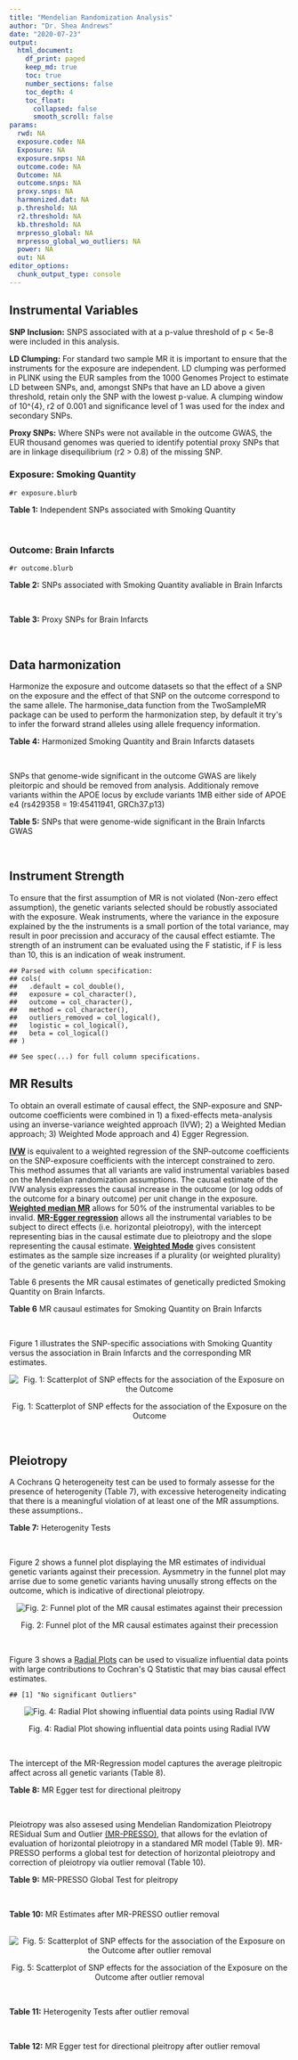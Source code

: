 ```yaml
---
title: "Mendelian Randomization Analysis"
author: "Dr. Shea Andrews"
date: "2020-07-23"
output:
  html_document:
    df_print: paged
    keep_md: true
    toc: true
    number_sections: false
    toc_depth: 4
    toc_float:
      collapsed: false
      smooth_scroll: false
params:
  rwd: NA
  exposure.code: NA
  Exposure: NA
  exposure.snps: NA
  outcome.code: NA
  Outcome: NA
  outcome.snps: NA
  proxy.snps: NA
  harmonized.dat: NA
  p.threshold: NA
  r2.threshold: NA
  kb.threshold: NA
  mrpresso_global: NA
  mrpresso_global_wo_outliers: NA
  power: NA
  out: NA
editor_options:
  chunk_output_type: console
---
```







## Instrumental Variables
**SNP Inclusion:** SNPS associated with at a p-value threshold of p < 5e-8 were included in this analysis.
<br>

**LD Clumping:** For standard two sample MR it is important to ensure that the instruments for the exposure are independent. LD clumping was performed in PLINK using the EUR samples from the 1000 Genomes Project to estimate LD between SNPs, and, amongst SNPs that have an LD above a given threshold, retain only the SNP with the lowest p-value. A clumping window of 10^{4}, r2 of 0.001 and significance level of 1 was used for the index and secondary SNPs.
<br>

**Proxy SNPs:** Where SNPs were not available in the outcome GWAS, the EUR thousand genomes was queried to identify potential proxy SNPs that are in linkage disequilibrium (r2 > 0.8) of the missing SNP.
<br>

### Exposure: Smoking Quantity
`#r exposure.blurb`
<br>

**Table 1:** Independent SNPs associated with Smoking Quantity
<div data-pagedtable="false">
  <script data-pagedtable-source type="application/json">
{"columns":[{"label":["SNP"],"name":[1],"type":["chr"],"align":["left"]},{"label":["CHROM"],"name":[2],"type":["dbl"],"align":["right"]},{"label":["POS"],"name":[3],"type":["dbl"],"align":["right"]},{"label":["REF"],"name":[4],"type":["chr"],"align":["left"]},{"label":["ALT"],"name":[5],"type":["chr"],"align":["left"]},{"label":["AF"],"name":[6],"type":["dbl"],"align":["right"]},{"label":["BETA"],"name":[7],"type":["dbl"],"align":["right"]},{"label":["SE"],"name":[8],"type":["dbl"],"align":["right"]},{"label":["Z"],"name":[9],"type":["dbl"],"align":["right"]},{"label":["P"],"name":[10],"type":["dbl"],"align":["right"]},{"label":["N"],"name":[11],"type":["dbl"],"align":["right"]},{"label":["TRAIT"],"name":[12],"type":["chr"],"align":["left"]}],"data":[{"1":"rs6663484","2":"1","3":"33878554","4":"T","5":"G","6":"0.3572470","7":"0.009431570","8":"0.001715454","9":"5.498","10":"3.843e-08","11":"335394","12":"Cigarettes_Per_Day"},{"1":"rs11264100","2":"1","3":"35591626","4":"A","5":"G","6":"0.8814240","7":"-0.010396900","8":"0.001714250","9":"-6.065","10":"1.323e-09","11":"335394","12":"Cigarettes_Per_Day"},{"1":"rs2072659","2":"1","3":"154548521","4":"C","5":"G","6":"0.1007260","7":"-0.012620500","8":"0.001711486","9":"-7.374","10":"1.659e-13","11":"335394","12":"Cigarettes_Per_Day"},{"1":"rs34973462","2":"1","3":"175993820","4":"C","5":"T","6":"0.4145770","7":"0.010078692","8":"0.001714646","9":"5.878","10":"4.157e-09","11":"335394","12":"Cigarettes_Per_Day"},{"1":"rs7599488","2":"2","3":"60718347","4":"C","5":"T","6":"0.4428680","7":"0.009946318","8":"0.001709871","9":"5.817","10":"5.974e-09","11":"337334","12":"Cigarettes_Per_Day"},{"1":"rs78408772","2":"2","3":"62710608","4":"C","5":"T","6":"0.0813701","7":"-0.009453846","8":"0.001710484","9":"-5.527","10":"3.250e-08","11":"337334","12":"Cigarettes_Per_Day"},{"1":"rs10204824","2":"2","3":"148372720","4":"A","5":"G","6":"0.5798550","7":"-0.012300300","8":"0.001706952","9":"-7.206","10":"5.754e-13","11":"337334","12":"Cigarettes_Per_Day"},{"1":"rs2084533","2":"3","3":"16872929","4":"C","5":"T","6":"0.3500730","7":"0.010643680","8":"0.001709005","9":"6.228","10":"4.718e-10","11":"337334","12":"Cigarettes_Per_Day"},{"1":"rs7431710","2":"3","3":"48935583","4":"G","5":"A","6":"0.6480000","7":"-0.012329218","8":"0.001711441","9":"-7.204","10":"5.832e-13","11":"335553","12":"Cigarettes_Per_Day"},{"1":"rs58889493","2":"3","3":"85622699","4":"T","5":"A","6":"0.6837700","7":"0.009410614","8":"0.001715074","9":"5.487","10":"4.095e-08","11":"335553","12":"Cigarettes_Per_Day"},{"1":"rs699165","2":"3","3":"136224697","4":"A","5":"G","6":"0.8056560","7":"0.009942930","8":"0.001709877","9":"5.815","10":"6.079e-09","11":"337334","12":"Cigarettes_Per_Day"},{"1":"rs28813180","2":"3","3":"158083918","4":"G","5":"A","6":"0.5027290","7":"-0.011008200","8":"0.001708552","9":"-6.443","10":"1.169e-10","11":"337334","12":"Cigarettes_Per_Day"},{"1":"rs1024323","2":"4","3":"3006043","4":"C","5":"T","6":"0.4675490","7":"-0.009949721","8":"0.001709868","9":"-5.819","10":"5.926e-09","11":"337334","12":"Cigarettes_Per_Day"},{"1":"rs11940255","2":"4","3":"67086288","4":"G","5":"A","6":"0.6773900","7":"-0.010943792","8":"0.001708633","9":"-6.405","10":"1.504e-10","11":"337334","12":"Cigarettes_Per_Day"},{"1":"rs10018253","2":"4","3":"67961464","4":"A","5":"C","6":"0.3268620","7":"0.022056800","8":"0.003634931","9":"6.068","10":"1.295e-09","11":"73380","12":"Cigarettes_Per_Day"},{"1":"rs7766641","2":"6","3":"26184102","4":"G","5":"A","6":"0.3434330","7":"-0.010904588","8":"0.001713211","9":"-6.365","10":"1.954e-10","11":"335553","12":"Cigarettes_Per_Day"},{"1":"rs215600","2":"7","3":"32333642","4":"G","5":"A","6":"0.6815510","7":"-0.016194228","8":"0.001702147","9":"-9.514","10":"1.829e-21","11":"337334","12":"Cigarettes_Per_Day"},{"1":"rs62447179","2":"7","3":"50339609","4":"G","5":"A","6":"0.3121600","7":"-0.009971783","8":"0.001709839","9":"-5.832","10":"5.466e-09","11":"337334","12":"Cigarettes_Per_Day"},{"1":"rs2741351","2":"8","3":"27418040","4":"A","5":"C","6":"0.8433190","7":"0.011704500","8":"0.001707690","9":"6.854","10":"7.189e-12","11":"337334","12":"Cigarettes_Per_Day"},{"1":"rs4236926","2":"8","3":"42578059","4":"T","5":"G","6":"0.7646630","7":"0.020466200","8":"0.001696893","9":"12.061","10":"1.700e-33","11":"337334","12":"Cigarettes_Per_Day"},{"1":"rs790564","2":"8","3":"64604218","4":"A","5":"C","6":"0.7583510","7":"-0.011035300","8":"0.001708519","9":"-6.459","10":"1.055e-10","11":"337334","12":"Cigarettes_Per_Day"},{"1":"rs112151537","2":"9","3":"136455785","4":"C","5":"T","6":"0.0419238","7":"0.012560790","8":"0.001706629","9":"7.360","10":"1.833e-13","11":"337334","12":"Cigarettes_Per_Day"},{"1":"rs3025383","2":"9","3":"136502369","4":"T","5":"C","6":"0.1737550","7":"-0.017286900","8":"0.001700802","9":"-10.164","10":"2.856e-24","11":"337334","12":"Cigarettes_Per_Day"},{"1":"rs11186852","2":"10","3":"93962124","4":"T","5":"C","6":"0.2589970","7":"0.009375700","8":"0.001710582","9":"5.481","10":"4.225e-08","11":"337334","12":"Cigarettes_Per_Day"},{"1":"rs7951365","2":"11","3":"16377044","4":"T","5":"C","6":"0.2905450","7":"0.011608000","8":"0.001707809","9":"6.797","10":"1.066e-11","11":"337334","12":"Cigarettes_Per_Day"},{"1":"rs10742683","2":"11","3":"43667625","4":"G","5":"A","6":"0.4711050","7":"-0.009435166","8":"0.001710509","9":"-5.516","10":"3.470e-08","11":"337334","12":"Cigarettes_Per_Day"},{"1":"rs113001570","2":"11","3":"46737412","4":"A","5":"T","6":"0.0538378","7":"0.010525000","8":"0.001709153","9":"6.158","10":"7.383e-10","11":"337334","12":"Cigarettes_Per_Day"},{"1":"rs7125588","2":"11","3":"113436072","4":"A","5":"G","6":"0.3864800","7":"-0.011853500","8":"0.001707506","9":"-6.942","10":"3.875e-12","11":"337334","12":"Cigarettes_Per_Day"},{"1":"rs11846838","2":"14","3":"104184737","4":"G","5":"A","6":"0.3943150","7":"0.010082117","8":"0.001709703","9":"5.897","10":"3.700e-09","11":"337334","12":"Cigarettes_Per_Day"},{"1":"rs632811","2":"15","3":"59155050","4":"A","5":"G","6":"0.3428420","7":"-0.011826700","8":"0.001832742","9":"-6.453","10":"1.097e-10","11":"292829","12":"Cigarettes_Per_Day"},{"1":"rs10519203","2":"15","3":"78814046","4":"G","5":"A","6":"0.6650290","7":"-0.060766535","8":"0.001663652","9":"-36.526","10":"4.310e-292","11":"330721","12":"Cigarettes_Per_Day"},{"1":"rs4887093","2":"15","3":"79043853","4":"C","5":"G","6":"0.3424310","7":"-0.030542300","8":"0.003612337","9":"-8.455","10":"2.780e-17","11":"73380","12":"Cigarettes_Per_Day"},{"1":"rs182317","2":"15","3":"89943601","4":"G","5":"T","6":"0.3247800","7":"-0.010572371","8":"0.001726101","9":"-6.125","10":"9.082e-10","11":"330721","12":"Cigarettes_Per_Day"},{"1":"rs1592485","2":"16","3":"52093549","4":"C","5":"A","6":"0.6552290","7":"-0.011163824","8":"0.001713294","9":"-6.516","10":"7.210e-11","11":"335394","12":"Cigarettes_Per_Day"},{"1":"rs12924872","2":"16","3":"69552215","4":"C","5":"T","6":"0.4650860","7":"-0.009492899","8":"0.001715378","9":"-5.534","10":"3.130e-08","11":"335394","12":"Cigarettes_Per_Day"},{"1":"rs258321","2":"16","3":"89756473","4":"A","5":"G","6":"0.3990170","7":"0.011058400","8":"0.001713425","9":"6.454","10":"1.086e-10","11":"335394","12":"Cigarettes_Per_Day"},{"1":"rs4485470","2":"18","3":"62125063","4":"G","5":"A","6":"0.6147690","7":"-0.010643685","8":"0.001709005","9":"-6.228","10":"4.729e-10","11":"337334","12":"Cigarettes_Per_Day"},{"1":"rs59208569","2":"19","3":"4044424","4":"G","5":"C","6":"0.8391680","7":"0.010931927","8":"0.001708648","9":"6.398","10":"1.576e-10","11":"337334","12":"Cigarettes_Per_Day"},{"1":"rs34406232","2":"19","3":"41305530","4":"C","5":"A","6":"0.0251468","7":"-0.016630341","8":"0.001718543","9":"-9.677","10":"3.793e-22","11":"330721","12":"Cigarettes_Per_Day"},{"1":"rs56113850","2":"19","3":"41353107","4":"T","5":"C","6":"0.5750370","7":"0.036126600","8":"0.001694336","9":"21.322","10":"7.140e-101","11":"330721","12":"Cigarettes_Per_Day"},{"1":"rs117875279","2":"19","3":"41498715","4":"G","5":"A","6":"0.0172289","7":"-0.010721377","8":"0.001725914","9":"-6.212","10":"5.230e-10","11":"330721","12":"Cigarettes_Per_Day"},{"1":"rs6078373","2":"20","3":"11863500","4":"G","5":"A","6":"0.4282090","7":"0.011213272","8":"0.001708299","9":"6.564","10":"5.243e-11","11":"337334","12":"Cigarettes_Per_Day"},{"1":"rs1737894","2":"20","3":"31054702","4":"C","5":"G","6":"0.4553280","7":"0.011746800","8":"0.001707638","9":"6.879","10":"6.042e-12","11":"337334","12":"Cigarettes_Per_Day"},{"1":"rs2273500","2":"20","3":"61986949","4":"T","5":"C","6":"0.1678790","7":"0.018190100","8":"0.001699691","9":"10.702","10":"9.928e-27","11":"337334","12":"Cigarettes_Per_Day"},{"1":"rs7281463","2":"21","3":"40520783","4":"A","5":"C","6":"0.3389620","7":"0.009589740","8":"0.001710316","9":"5.607","10":"2.061e-08","11":"337334","12":"Cigarettes_Per_Day"}],"options":{"columns":{"min":{},"max":[10]},"rows":{"min":[10],"max":[10]},"pages":{}}}
  </script>
</div>
<br>

### Outcome: Brain Infarcts
`#r outcome.blurb`
<br>

**Table 2:** SNPs associated with Smoking Quantity avaliable in Brain Infarcts
<div data-pagedtable="false">
  <script data-pagedtable-source type="application/json">
{"columns":[{"label":["SNP"],"name":[1],"type":["chr"],"align":["left"]},{"label":["CHROM"],"name":[2],"type":["dbl"],"align":["right"]},{"label":["POS"],"name":[3],"type":["dbl"],"align":["right"]},{"label":["REF"],"name":[4],"type":["chr"],"align":["left"]},{"label":["ALT"],"name":[5],"type":["chr"],"align":["left"]},{"label":["AF"],"name":[6],"type":["dbl"],"align":["right"]},{"label":["BETA"],"name":[7],"type":["dbl"],"align":["right"]},{"label":["SE"],"name":[8],"type":["dbl"],"align":["right"]},{"label":["Z"],"name":[9],"type":["dbl"],"align":["right"]},{"label":["P"],"name":[10],"type":["dbl"],"align":["right"]},{"label":["N"],"name":[11],"type":["dbl"],"align":["right"]},{"label":["TRAIT"],"name":[12],"type":["chr"],"align":["left"]}],"data":[{"1":"rs6663484","2":"1","3":"33878554","4":"T","5":"G","6":"0.3501","7":"-0.0227","8":"0.0296","9":"-0.76689200","10":"0.44330","11":"20824","12":"brain_infarcts"},{"1":"rs11264100","2":"1","3":"35591626","4":"A","5":"G","6":"0.7372","7":"0.0047","8":"0.0437","9":"0.10755100","10":"0.91370","11":"18466","12":"brain_infarcts"},{"1":"rs2072659","2":"1","3":"154548521","4":"C","5":"G","6":"0.1050","7":"-0.0322","8":"0.0731","9":"-0.44049200","10":"0.65940","11":"13874","12":"brain_infarcts"},{"1":"rs34973462","2":"1","3":"175993820","4":"C","5":"T","6":"0.3344","7":"-0.0135","8":"0.0302","9":"-0.44701987","10":"0.65530","11":"20824","12":"brain_infarcts"},{"1":"rs7599488","2":"2","3":"60718347","4":"C","5":"T","6":"0.4347","7":"0.0222","8":"0.0280","9":"0.79285714","10":"0.42720","11":"20949","12":"brain_infarcts"},{"1":"rs78408772","2":"2","3":"62710608","4":"C","5":"T","6":"0.1139","7":"0.0639","8":"0.0495","9":"1.29090909","10":"0.19700","11":"17910","12":"brain_infarcts"},{"1":"rs10204824","2":"2","3":"148372720","4":"A","5":"G","6":"0.6261","7":"-0.0060","8":"0.0299","9":"-0.20066900","10":"0.84120","11":"20824","12":"brain_infarcts"},{"1":"rs2084533","2":"3","3":"16872929","4":"C","5":"T","6":"0.3409","7":"0.0216","8":"0.0298","9":"0.72483221","10":"0.46930","11":"20189","12":"brain_infarcts"},{"1":"rs7431710","2":"3","3":"48935583","4":"G","5":"A","6":"0.6274","7":"0.0004","8":"0.0293","9":"0.01365188","10":"0.98820","11":"20527","12":"brain_infarcts"},{"1":"rs58889493","2":"3","3":"85622699","4":"T","5":"A","6":"0.5879","7":"-0.0207","8":"0.0287","9":"-0.72125436","10":"0.47150","11":"20742","12":"brain_infarcts"},{"1":"rs699165","2":"3","3":"136224697","4":"A","5":"G","6":"0.7306","7":"-0.0057","8":"0.0326","9":"-0.17484700","10":"0.86040","11":"20407","12":"brain_infarcts"},{"1":"rs28813180","2":"3","3":"158083918","4":"G","5":"A","6":"0.4886","7":"0.0577","8":"0.0277","9":"2.08303249","10":"0.03742","11":"20949","12":"brain_infarcts"},{"1":"rs1024323","2":"4","3":"3006043","4":"C","5":"T","6":"0.4024","7":"-0.0165","8":"0.0285","9":"-0.57894737","10":"0.56360","11":"19982","12":"brain_infarcts"},{"1":"rs11940255","2":"4","3":"67086288","4":"G","5":"A","6":"0.6841","7":"0.0010","8":"0.0304","9":"0.03289474","10":"0.97330","11":"20614","12":"brain_infarcts"},{"1":"rs10018253","2":"4","3":"67961464","4":"A","5":"C","6":"0.2511","7":"-0.0157","8":"0.0324","9":"-0.48456800","10":"0.62940","11":"20614","12":"brain_infarcts"},{"1":"rs7766641","2":"6","3":"26184102","4":"G","5":"A","6":"0.2829","7":"0.0058","8":"0.0324","9":"0.17901235","10":"0.85900","11":"20770","12":"brain_infarcts"},{"1":"rs215600","2":"7","3":"32333642","4":"G","5":"A","6":"0.6129","7":"-0.0466","8":"0.0288","9":"-1.61805556","10":"0.10590","11":"20949","12":"brain_infarcts"},{"1":"rs62447179","2":"7","3":"50339609","4":"G","5":"A","6":"0.3058","7":"-0.0182","8":"0.0306","9":"-0.59477124","10":"0.55180","11":"20824","12":"brain_infarcts"},{"1":"rs2741351","2":"8","3":"27418040","4":"A","5":"C","6":"0.8019","7":"0.0028","8":"0.0363","9":"0.07713500","10":"0.93960","11":"20341","12":"brain_infarcts"},{"1":"rs4236926","2":"8","3":"42578059","4":"T","5":"G","6":"0.7129","7":"-0.0459","8":"0.0346","9":"-1.32659000","10":"0.18470","11":"20489","12":"brain_infarcts"},{"1":"rs790564","2":"8","3":"64604218","4":"A","5":"C","6":"0.7142","7":"0.0053","8":"0.0315","9":"0.16825400","10":"0.86600","11":"20824","12":"brain_infarcts"},{"1":"rs112151537","2":"9","3":"136455785","4":"C","5":"T","6":"0.0497","7":"-0.1150","8":"0.1296","9":"-0.88734568","10":"0.37510","11":"10052","12":"brain_infarcts"},{"1":"rs3025383","2":"9","3":"136502369","4":"T","5":"C","6":"0.2329","7":"0.0305","8":"0.0364","9":"0.83791200","10":"0.40170","11":"20134","12":"brain_infarcts"},{"1":"rs11186852","2":"10","3":"93962124","4":"T","5":"C","6":"0.2741","7":"-0.0182","8":"0.0332","9":"-0.54819300","10":"0.58410","11":"19888","12":"brain_infarcts"},{"1":"rs7951365","2":"11","3":"16377044","4":"T","5":"C","6":"0.3204","7":"0.0024","8":"0.0297","9":"0.08080810","10":"0.93580","11":"20067","12":"brain_infarcts"},{"1":"rs10742683","2":"11","3":"43667625","4":"G","5":"A","6":"0.3957","7":"-0.0701","8":"0.0288","9":"-2.43402778","10":"0.01501","11":"20949","12":"brain_infarcts"},{"1":"rs113001570","2":"11","3":"46737412","4":"A","5":"T","6":"0.0596","7":"0.1117","8":"0.0752","9":"1.48537000","10":"0.13740","11":"13029","12":"brain_infarcts"},{"1":"rs7125588","2":"11","3":"113436072","4":"A","5":"G","6":"0.4229","7":"-0.0190","8":"0.0282","9":"-0.67375900","10":"0.49990","11":"20949","12":"brain_infarcts"},{"1":"rs11846838","2":"14","3":"104184737","4":"G","5":"A","6":"0.3038","7":"0.0055","8":"0.0310","9":"0.17741935","10":"0.85940","11":"20949","12":"brain_infarcts"},{"1":"rs632811","2":"15","3":"59155050","4":"A","5":"G","6":"0.3434","7":"-0.0306","8":"0.0302","9":"-1.01325000","10":"0.31150","11":"20949","12":"brain_infarcts"},{"1":"rs10519203","2":"15","3":"78814046","4":"G","5":"A","6":"0.6612","7":"-0.0100","8":"0.0298","9":"-0.33557047","10":"0.73830","11":"20527","12":"brain_infarcts"},{"1":"rs182317","2":"15","3":"89943601","4":"G","5":"T","6":"0.3410","7":"0.0273","8":"0.0306","9":"0.89215686","10":"0.37270","11":"20770","12":"brain_infarcts"},{"1":"rs1592485","2":"16","3":"52093549","4":"C","5":"A","6":"0.6006","7":"-0.0297","8":"0.0283","9":"-1.04946996","10":"0.29440","11":"19767","12":"brain_infarcts"},{"1":"rs12924872","2":"16","3":"69552215","4":"C","5":"T","6":"0.4529","7":"-0.0251","8":"0.0291","9":"-0.86254296","10":"0.38900","11":"20742","12":"brain_infarcts"},{"1":"rs258321","2":"16","3":"89756473","4":"A","5":"G","6":"0.4291","7":"-0.0289","8":"0.0300","9":"-0.96333300","10":"0.33450","11":"20527","12":"brain_infarcts"},{"1":"rs4485470","2":"18","3":"62125063","4":"G","5":"A","6":"0.5978","7":"-0.0483","8":"0.0296","9":"-1.63175676","10":"0.10290","11":"20949","12":"brain_infarcts"},{"1":"rs59208569","2":"19","3":"4044424","4":"G","5":"C","6":"0.7423","7":"-0.0205","8":"0.0415","9":"-0.49397590","10":"0.62180","11":"19919","12":"brain_infarcts"},{"1":"rs34406232","2":"19","3":"41305530","4":"C","5":"A","6":"0.0301","7":"0.1321","8":"0.1107","9":"1.19331527","10":"0.23270","11":"8377","12":"brain_infarcts"},{"1":"rs56113850","2":"19","3":"41353107","4":"T","5":"C","6":"0.5152","7":"-0.0265","8":"0.0352","9":"-0.75284100","10":"0.45110","11":"20824","12":"brain_infarcts"},{"1":"rs117875279","2":"19","3":"41498715","4":"G","5":"A","6":"0.0100","7":"-0.1123","8":"0.2794","9":"-0.40193271","10":"0.68780","11":"5050","12":"brain_infarcts"},{"1":"rs6078373","2":"20","3":"11863500","4":"G","5":"A","6":"0.3744","7":"-0.0344","8":"0.0285","9":"-1.20701754","10":"0.22610","11":"20949","12":"brain_infarcts"},{"1":"rs1737894","2":"20","3":"31054702","4":"C","5":"G","6":"0.4352","7":"-0.0164","8":"0.0292","9":"-0.56164400","10":"0.57560","11":"20527","12":"brain_infarcts"},{"1":"rs2273500","2":"20","3":"61986949","4":"T","5":"C","6":"0.1400","7":"0.0361","8":"0.0638","9":"0.56583100","10":"0.57210","11":"16448","12":"brain_infarcts"},{"1":"rs7281463","2":"21","3":"40520783","4":"A","5":"C","6":"0.4137","7":"0.0330","8":"0.0284","9":"1.16197000","10":"0.24520","11":"20949","12":"brain_infarcts"},{"1":"rs4887093","2":"NA","3":"NA","4":"NA","5":"NA","6":"NA","7":"NA","8":"NA","9":"NA","10":"NA","11":"NA","12":"NA"}],"options":{"columns":{"min":{},"max":[10]},"rows":{"min":[10],"max":[10]},"pages":{}}}
  </script>
</div>
<br>

**Table 3:** Proxy SNPs for Brain Infarcts
<div data-pagedtable="false">
  <script data-pagedtable-source type="application/json">
{"columns":[{"label":["proxy.outcome"],"name":[1],"type":["lgl"],"align":["right"]},{"label":["target_snp"],"name":[2],"type":["lgl"],"align":["right"]},{"label":["proxy_snp"],"name":[3],"type":["lgl"],"align":["right"]},{"label":["ld.r2"],"name":[4],"type":["lgl"],"align":["right"]},{"label":["Dprime"],"name":[5],"type":["lgl"],"align":["right"]},{"label":["ref.proxy"],"name":[6],"type":["lgl"],"align":["right"]},{"label":["alt.proxy"],"name":[7],"type":["lgl"],"align":["right"]},{"label":["CHROM"],"name":[8],"type":["lgl"],"align":["right"]},{"label":["POS"],"name":[9],"type":["lgl"],"align":["right"]},{"label":["ALT.proxy"],"name":[10],"type":["lgl"],"align":["right"]},{"label":["REF.proxy"],"name":[11],"type":["lgl"],"align":["right"]},{"label":["AF"],"name":[12],"type":["lgl"],"align":["right"]},{"label":["BETA"],"name":[13],"type":["lgl"],"align":["right"]},{"label":["SE"],"name":[14],"type":["lgl"],"align":["right"]},{"label":["P"],"name":[15],"type":["lgl"],"align":["right"]},{"label":["N"],"name":[16],"type":["lgl"],"align":["right"]},{"label":["ref"],"name":[17],"type":["lgl"],"align":["right"]},{"label":["alt"],"name":[18],"type":["lgl"],"align":["right"]},{"label":["ALT"],"name":[19],"type":["lgl"],"align":["right"]},{"label":["REF"],"name":[20],"type":["lgl"],"align":["right"]},{"label":["PHASE"],"name":[21],"type":["lgl"],"align":["right"]}],"data":[{"1":"NA","2":"NA","3":"NA","4":"NA","5":"NA","6":"NA","7":"NA","8":"NA","9":"NA","10":"NA","11":"NA","12":"NA","13":"NA","14":"NA","15":"NA","16":"NA","17":"NA","18":"NA","19":"NA","20":"NA","21":"NA"}],"options":{"columns":{"min":{},"max":[10]},"rows":{"min":[10],"max":[10]},"pages":{}}}
  </script>
</div>
<br>

## Data harmonization
Harmonize the exposure and outcome datasets so that the effect of a SNP on the exposure and the effect of that SNP on the outcome correspond to the same allele. The harmonise_data function from the TwoSampleMR package can be used to perform the harmonization step, by default it try's to infer the forward strand alleles using allele frequency information.
<br>

**Table 4:** Harmonized Smoking Quantity and Brain Infarcts datasets
<div data-pagedtable="false">
  <script data-pagedtable-source type="application/json">
{"columns":[{"label":["SNP"],"name":[1],"type":["chr"],"align":["left"]},{"label":["effect_allele.exposure"],"name":[2],"type":["chr"],"align":["left"]},{"label":["other_allele.exposure"],"name":[3],"type":["chr"],"align":["left"]},{"label":["effect_allele.outcome"],"name":[4],"type":["chr"],"align":["left"]},{"label":["other_allele.outcome"],"name":[5],"type":["chr"],"align":["left"]},{"label":["beta.exposure"],"name":[6],"type":["dbl"],"align":["right"]},{"label":["beta.outcome"],"name":[7],"type":["dbl"],"align":["right"]},{"label":["eaf.exposure"],"name":[8],"type":["dbl"],"align":["right"]},{"label":["eaf.outcome"],"name":[9],"type":["dbl"],"align":["right"]},{"label":["remove"],"name":[10],"type":["lgl"],"align":["right"]},{"label":["palindromic"],"name":[11],"type":["lgl"],"align":["right"]},{"label":["ambiguous"],"name":[12],"type":["lgl"],"align":["right"]},{"label":["id.outcome"],"name":[13],"type":["chr"],"align":["left"]},{"label":["chr.outcome"],"name":[14],"type":["dbl"],"align":["right"]},{"label":["pos.outcome"],"name":[15],"type":["dbl"],"align":["right"]},{"label":["se.outcome"],"name":[16],"type":["dbl"],"align":["right"]},{"label":["z.outcome"],"name":[17],"type":["dbl"],"align":["right"]},{"label":["pval.outcome"],"name":[18],"type":["dbl"],"align":["right"]},{"label":["samplesize.outcome"],"name":[19],"type":["dbl"],"align":["right"]},{"label":["outcome"],"name":[20],"type":["chr"],"align":["left"]},{"label":["mr_keep.outcome"],"name":[21],"type":["lgl"],"align":["right"]},{"label":["pval_origin.outcome"],"name":[22],"type":["chr"],"align":["left"]},{"label":["chr.exposure"],"name":[23],"type":["dbl"],"align":["right"]},{"label":["pos.exposure"],"name":[24],"type":["dbl"],"align":["right"]},{"label":["se.exposure"],"name":[25],"type":["dbl"],"align":["right"]},{"label":["z.exposure"],"name":[26],"type":["dbl"],"align":["right"]},{"label":["pval.exposure"],"name":[27],"type":["dbl"],"align":["right"]},{"label":["samplesize.exposure"],"name":[28],"type":["dbl"],"align":["right"]},{"label":["exposure"],"name":[29],"type":["chr"],"align":["left"]},{"label":["mr_keep.exposure"],"name":[30],"type":["lgl"],"align":["right"]},{"label":["pval_origin.exposure"],"name":[31],"type":["chr"],"align":["left"]},{"label":["id.exposure"],"name":[32],"type":["chr"],"align":["left"]},{"label":["action"],"name":[33],"type":["dbl"],"align":["right"]},{"label":["mr_keep"],"name":[34],"type":["lgl"],"align":["right"]},{"label":["pt"],"name":[35],"type":["dbl"],"align":["right"]},{"label":["pleitropy_keep"],"name":[36],"type":["lgl"],"align":["right"]},{"label":["mrpresso_RSSobs"],"name":[37],"type":["lgl"],"align":["right"]},{"label":["mrpresso_pval"],"name":[38],"type":["lgl"],"align":["right"]},{"label":["mrpresso_keep"],"name":[39],"type":["lgl"],"align":["right"]}],"data":[{"1":"rs10018253","2":"C","3":"A","4":"C","5":"A","6":"0.022056800","7":"-0.0157","8":"0.3268620","9":"0.2511","10":"FALSE","11":"FALSE","12":"FALSE","13":"nIoxR6","14":"4","15":"67961464","16":"0.0324","17":"-0.48456800","18":"0.62940","19":"20614","20":"Chauhan2019bi","21":"TRUE","22":"reported","23":"4","24":"67961464","25":"0.003634931","26":"6.068","27":"1.295e-09","28":"73380","29":"Liu2019smkcpd23andMe","30":"TRUE","31":"reported","32":"kkJOzk","33":"2","34":"TRUE","35":"5e-08","36":"TRUE","37":"NA","38":"NA","39":"TRUE"},{"1":"rs10204824","2":"G","3":"A","4":"G","5":"A","6":"-0.012300300","7":"-0.0060","8":"0.5798550","9":"0.6261","10":"FALSE","11":"FALSE","12":"FALSE","13":"nIoxR6","14":"2","15":"148372720","16":"0.0299","17":"-0.20066900","18":"0.84120","19":"20824","20":"Chauhan2019bi","21":"TRUE","22":"reported","23":"2","24":"148372720","25":"0.001706952","26":"-7.206","27":"5.754e-13","28":"337334","29":"Liu2019smkcpd23andMe","30":"TRUE","31":"reported","32":"kkJOzk","33":"2","34":"TRUE","35":"5e-08","36":"TRUE","37":"NA","38":"NA","39":"TRUE"},{"1":"rs1024323","2":"T","3":"C","4":"T","5":"C","6":"-0.009949721","7":"-0.0165","8":"0.4675490","9":"0.4024","10":"FALSE","11":"FALSE","12":"FALSE","13":"nIoxR6","14":"4","15":"3006043","16":"0.0285","17":"-0.57894737","18":"0.56360","19":"19982","20":"Chauhan2019bi","21":"TRUE","22":"reported","23":"4","24":"3006043","25":"0.001709868","26":"-5.819","27":"5.926e-09","28":"337334","29":"Liu2019smkcpd23andMe","30":"TRUE","31":"reported","32":"kkJOzk","33":"2","34":"TRUE","35":"5e-08","36":"TRUE","37":"NA","38":"NA","39":"TRUE"},{"1":"rs10519203","2":"A","3":"G","4":"A","5":"G","6":"-0.060766535","7":"-0.0100","8":"0.6650290","9":"0.6612","10":"FALSE","11":"FALSE","12":"FALSE","13":"nIoxR6","14":"15","15":"78814046","16":"0.0298","17":"-0.33557047","18":"0.73830","19":"20527","20":"Chauhan2019bi","21":"TRUE","22":"reported","23":"15","24":"78814046","25":"0.001663652","26":"-36.526","27":"1.000e-200","28":"330721","29":"Liu2019smkcpd23andMe","30":"TRUE","31":"reported","32":"kkJOzk","33":"2","34":"TRUE","35":"5e-08","36":"TRUE","37":"NA","38":"NA","39":"TRUE"},{"1":"rs10742683","2":"A","3":"G","4":"A","5":"G","6":"-0.009435166","7":"-0.0701","8":"0.4711050","9":"0.3957","10":"FALSE","11":"FALSE","12":"FALSE","13":"nIoxR6","14":"11","15":"43667625","16":"0.0288","17":"-2.43402778","18":"0.01501","19":"20949","20":"Chauhan2019bi","21":"TRUE","22":"reported","23":"11","24":"43667625","25":"0.001710509","26":"-5.516","27":"3.470e-08","28":"337334","29":"Liu2019smkcpd23andMe","30":"TRUE","31":"reported","32":"kkJOzk","33":"2","34":"TRUE","35":"5e-08","36":"TRUE","37":"NA","38":"NA","39":"TRUE"},{"1":"rs11186852","2":"C","3":"T","4":"C","5":"T","6":"0.009375700","7":"-0.0182","8":"0.2589970","9":"0.2741","10":"FALSE","11":"FALSE","12":"FALSE","13":"nIoxR6","14":"10","15":"93962124","16":"0.0332","17":"-0.54819300","18":"0.58410","19":"19888","20":"Chauhan2019bi","21":"TRUE","22":"reported","23":"10","24":"93962124","25":"0.001710582","26":"5.481","27":"4.225e-08","28":"337334","29":"Liu2019smkcpd23andMe","30":"TRUE","31":"reported","32":"kkJOzk","33":"2","34":"TRUE","35":"5e-08","36":"TRUE","37":"NA","38":"NA","39":"TRUE"},{"1":"rs112151537","2":"T","3":"C","4":"T","5":"C","6":"0.012560790","7":"-0.1150","8":"0.0419238","9":"0.0497","10":"FALSE","11":"FALSE","12":"FALSE","13":"nIoxR6","14":"9","15":"136455785","16":"0.1296","17":"-0.88734568","18":"0.37510","19":"10052","20":"Chauhan2019bi","21":"TRUE","22":"reported","23":"9","24":"136455785","25":"0.001706629","26":"7.360","27":"1.833e-13","28":"337334","29":"Liu2019smkcpd23andMe","30":"TRUE","31":"reported","32":"kkJOzk","33":"2","34":"TRUE","35":"5e-08","36":"TRUE","37":"NA","38":"NA","39":"TRUE"},{"1":"rs11264100","2":"G","3":"A","4":"G","5":"A","6":"-0.010396900","7":"0.0047","8":"0.8814240","9":"0.7372","10":"FALSE","11":"FALSE","12":"FALSE","13":"nIoxR6","14":"1","15":"35591626","16":"0.0437","17":"0.10755100","18":"0.91370","19":"18466","20":"Chauhan2019bi","21":"TRUE","22":"reported","23":"1","24":"35591626","25":"0.001714250","26":"-6.065","27":"1.323e-09","28":"335394","29":"Liu2019smkcpd23andMe","30":"TRUE","31":"reported","32":"kkJOzk","33":"2","34":"TRUE","35":"5e-08","36":"TRUE","37":"NA","38":"NA","39":"TRUE"},{"1":"rs113001570","2":"T","3":"A","4":"T","5":"A","6":"0.010525000","7":"0.1117","8":"0.0538378","9":"0.0596","10":"FALSE","11":"TRUE","12":"FALSE","13":"nIoxR6","14":"11","15":"46737412","16":"0.0752","17":"1.48537000","18":"0.13740","19":"13029","20":"Chauhan2019bi","21":"TRUE","22":"reported","23":"11","24":"46737412","25":"0.001709153","26":"6.158","27":"7.383e-10","28":"337334","29":"Liu2019smkcpd23andMe","30":"TRUE","31":"reported","32":"kkJOzk","33":"2","34":"TRUE","35":"5e-08","36":"TRUE","37":"NA","38":"NA","39":"TRUE"},{"1":"rs117875279","2":"A","3":"G","4":"A","5":"G","6":"-0.010721377","7":"-0.1123","8":"0.0172289","9":"0.0100","10":"FALSE","11":"FALSE","12":"FALSE","13":"nIoxR6","14":"19","15":"41498715","16":"0.2794","17":"-0.40193271","18":"0.68780","19":"5050","20":"Chauhan2019bi","21":"TRUE","22":"reported","23":"19","24":"41498715","25":"0.001725914","26":"-6.212","27":"5.230e-10","28":"330721","29":"Liu2019smkcpd23andMe","30":"TRUE","31":"reported","32":"kkJOzk","33":"2","34":"TRUE","35":"5e-08","36":"TRUE","37":"NA","38":"NA","39":"TRUE"},{"1":"rs11846838","2":"A","3":"G","4":"A","5":"G","6":"0.010082117","7":"0.0055","8":"0.3943150","9":"0.3038","10":"FALSE","11":"FALSE","12":"FALSE","13":"nIoxR6","14":"14","15":"104184737","16":"0.0310","17":"0.17741935","18":"0.85940","19":"20949","20":"Chauhan2019bi","21":"TRUE","22":"reported","23":"14","24":"104184737","25":"0.001709703","26":"5.897","27":"3.700e-09","28":"337334","29":"Liu2019smkcpd23andMe","30":"TRUE","31":"reported","32":"kkJOzk","33":"2","34":"TRUE","35":"5e-08","36":"TRUE","37":"NA","38":"NA","39":"TRUE"},{"1":"rs11940255","2":"A","3":"G","4":"A","5":"G","6":"-0.010943792","7":"0.0010","8":"0.6773900","9":"0.6841","10":"FALSE","11":"FALSE","12":"FALSE","13":"nIoxR6","14":"4","15":"67086288","16":"0.0304","17":"0.03289474","18":"0.97330","19":"20614","20":"Chauhan2019bi","21":"TRUE","22":"reported","23":"4","24":"67086288","25":"0.001708633","26":"-6.405","27":"1.504e-10","28":"337334","29":"Liu2019smkcpd23andMe","30":"TRUE","31":"reported","32":"kkJOzk","33":"2","34":"TRUE","35":"5e-08","36":"TRUE","37":"NA","38":"NA","39":"TRUE"},{"1":"rs12924872","2":"T","3":"C","4":"T","5":"C","6":"-0.009492899","7":"-0.0251","8":"0.4650860","9":"0.4529","10":"FALSE","11":"FALSE","12":"FALSE","13":"nIoxR6","14":"16","15":"69552215","16":"0.0291","17":"-0.86254296","18":"0.38900","19":"20742","20":"Chauhan2019bi","21":"TRUE","22":"reported","23":"16","24":"69552215","25":"0.001715378","26":"-5.534","27":"3.130e-08","28":"335394","29":"Liu2019smkcpd23andMe","30":"TRUE","31":"reported","32":"kkJOzk","33":"2","34":"TRUE","35":"5e-08","36":"TRUE","37":"NA","38":"NA","39":"TRUE"},{"1":"rs1592485","2":"A","3":"C","4":"A","5":"C","6":"-0.011163824","7":"-0.0297","8":"0.6552290","9":"0.6006","10":"FALSE","11":"FALSE","12":"FALSE","13":"nIoxR6","14":"16","15":"52093549","16":"0.0283","17":"-1.04946996","18":"0.29440","19":"19767","20":"Chauhan2019bi","21":"TRUE","22":"reported","23":"16","24":"52093549","25":"0.001713294","26":"-6.516","27":"7.210e-11","28":"335394","29":"Liu2019smkcpd23andMe","30":"TRUE","31":"reported","32":"kkJOzk","33":"2","34":"TRUE","35":"5e-08","36":"TRUE","37":"NA","38":"NA","39":"TRUE"},{"1":"rs1737894","2":"G","3":"C","4":"G","5":"C","6":"0.011746800","7":"-0.0164","8":"0.4553280","9":"0.4352","10":"FALSE","11":"TRUE","12":"TRUE","13":"nIoxR6","14":"20","15":"31054702","16":"0.0292","17":"-0.56164400","18":"0.57560","19":"20527","20":"Chauhan2019bi","21":"TRUE","22":"reported","23":"20","24":"31054702","25":"0.001707638","26":"6.879","27":"6.042e-12","28":"337334","29":"Liu2019smkcpd23andMe","30":"TRUE","31":"reported","32":"kkJOzk","33":"2","34":"FALSE","35":"5e-08","36":"TRUE","37":"NA","38":"NA","39":"NA"},{"1":"rs182317","2":"T","3":"G","4":"T","5":"G","6":"-0.010572371","7":"0.0273","8":"0.3247800","9":"0.3410","10":"FALSE","11":"FALSE","12":"FALSE","13":"nIoxR6","14":"15","15":"89943601","16":"0.0306","17":"0.89215686","18":"0.37270","19":"20770","20":"Chauhan2019bi","21":"TRUE","22":"reported","23":"15","24":"89943601","25":"0.001726101","26":"-6.125","27":"9.082e-10","28":"330721","29":"Liu2019smkcpd23andMe","30":"TRUE","31":"reported","32":"kkJOzk","33":"2","34":"TRUE","35":"5e-08","36":"TRUE","37":"NA","38":"NA","39":"TRUE"},{"1":"rs2072659","2":"G","3":"C","4":"G","5":"C","6":"-0.012620500","7":"-0.0322","8":"0.1007260","9":"0.1050","10":"FALSE","11":"TRUE","12":"FALSE","13":"nIoxR6","14":"1","15":"154548521","16":"0.0731","17":"-0.44049200","18":"0.65940","19":"13874","20":"Chauhan2019bi","21":"TRUE","22":"reported","23":"1","24":"154548521","25":"0.001711486","26":"-7.374","27":"1.659e-13","28":"335394","29":"Liu2019smkcpd23andMe","30":"TRUE","31":"reported","32":"kkJOzk","33":"2","34":"TRUE","35":"5e-08","36":"TRUE","37":"NA","38":"NA","39":"TRUE"},{"1":"rs2084533","2":"T","3":"C","4":"T","5":"C","6":"0.010643680","7":"0.0216","8":"0.3500730","9":"0.3409","10":"FALSE","11":"FALSE","12":"FALSE","13":"nIoxR6","14":"3","15":"16872929","16":"0.0298","17":"0.72483221","18":"0.46930","19":"20189","20":"Chauhan2019bi","21":"TRUE","22":"reported","23":"3","24":"16872929","25":"0.001709005","26":"6.228","27":"4.718e-10","28":"337334","29":"Liu2019smkcpd23andMe","30":"TRUE","31":"reported","32":"kkJOzk","33":"2","34":"TRUE","35":"5e-08","36":"TRUE","37":"NA","38":"NA","39":"TRUE"},{"1":"rs215600","2":"A","3":"G","4":"A","5":"G","6":"-0.016194228","7":"-0.0466","8":"0.6815510","9":"0.6129","10":"FALSE","11":"FALSE","12":"FALSE","13":"nIoxR6","14":"7","15":"32333642","16":"0.0288","17":"-1.61805556","18":"0.10590","19":"20949","20":"Chauhan2019bi","21":"TRUE","22":"reported","23":"7","24":"32333642","25":"0.001702147","26":"-9.514","27":"1.829e-21","28":"337334","29":"Liu2019smkcpd23andMe","30":"TRUE","31":"reported","32":"kkJOzk","33":"2","34":"TRUE","35":"5e-08","36":"TRUE","37":"NA","38":"NA","39":"TRUE"},{"1":"rs2273500","2":"C","3":"T","4":"C","5":"T","6":"0.018190100","7":"0.0361","8":"0.1678790","9":"0.1400","10":"FALSE","11":"FALSE","12":"FALSE","13":"nIoxR6","14":"20","15":"61986949","16":"0.0638","17":"0.56583100","18":"0.57210","19":"16448","20":"Chauhan2019bi","21":"TRUE","22":"reported","23":"20","24":"61986949","25":"0.001699691","26":"10.702","27":"9.928e-27","28":"337334","29":"Liu2019smkcpd23andMe","30":"TRUE","31":"reported","32":"kkJOzk","33":"2","34":"TRUE","35":"5e-08","36":"TRUE","37":"NA","38":"NA","39":"TRUE"},{"1":"rs258321","2":"G","3":"A","4":"G","5":"A","6":"0.011058400","7":"-0.0289","8":"0.3990170","9":"0.4291","10":"FALSE","11":"FALSE","12":"FALSE","13":"nIoxR6","14":"16","15":"89756473","16":"0.0300","17":"-0.96333300","18":"0.33450","19":"20527","20":"Chauhan2019bi","21":"TRUE","22":"reported","23":"16","24":"89756473","25":"0.001713425","26":"6.454","27":"1.086e-10","28":"335394","29":"Liu2019smkcpd23andMe","30":"TRUE","31":"reported","32":"kkJOzk","33":"2","34":"TRUE","35":"5e-08","36":"TRUE","37":"NA","38":"NA","39":"TRUE"},{"1":"rs2741351","2":"C","3":"A","4":"C","5":"A","6":"0.011704500","7":"0.0028","8":"0.8433190","9":"0.8019","10":"FALSE","11":"FALSE","12":"FALSE","13":"nIoxR6","14":"8","15":"27418040","16":"0.0363","17":"0.07713500","18":"0.93960","19":"20341","20":"Chauhan2019bi","21":"TRUE","22":"reported","23":"8","24":"27418040","25":"0.001707690","26":"6.854","27":"7.189e-12","28":"337334","29":"Liu2019smkcpd23andMe","30":"TRUE","31":"reported","32":"kkJOzk","33":"2","34":"TRUE","35":"5e-08","36":"TRUE","37":"NA","38":"NA","39":"TRUE"},{"1":"rs28813180","2":"A","3":"G","4":"A","5":"G","6":"-0.011008200","7":"0.0577","8":"0.5027290","9":"0.4886","10":"FALSE","11":"FALSE","12":"FALSE","13":"nIoxR6","14":"3","15":"158083918","16":"0.0277","17":"2.08303249","18":"0.03742","19":"20949","20":"Chauhan2019bi","21":"TRUE","22":"reported","23":"3","24":"158083918","25":"0.001708552","26":"-6.443","27":"1.169e-10","28":"337334","29":"Liu2019smkcpd23andMe","30":"TRUE","31":"reported","32":"kkJOzk","33":"2","34":"TRUE","35":"5e-08","36":"TRUE","37":"NA","38":"NA","39":"TRUE"},{"1":"rs3025383","2":"C","3":"T","4":"C","5":"T","6":"-0.017286900","7":"0.0305","8":"0.1737550","9":"0.2329","10":"FALSE","11":"FALSE","12":"FALSE","13":"nIoxR6","14":"9","15":"136502369","16":"0.0364","17":"0.83791200","18":"0.40170","19":"20134","20":"Chauhan2019bi","21":"TRUE","22":"reported","23":"9","24":"136502369","25":"0.001700802","26":"-10.164","27":"2.856e-24","28":"337334","29":"Liu2019smkcpd23andMe","30":"TRUE","31":"reported","32":"kkJOzk","33":"2","34":"TRUE","35":"5e-08","36":"TRUE","37":"NA","38":"NA","39":"TRUE"},{"1":"rs34406232","2":"A","3":"C","4":"A","5":"C","6":"-0.016630341","7":"0.1321","8":"0.0251468","9":"0.0301","10":"FALSE","11":"FALSE","12":"FALSE","13":"nIoxR6","14":"19","15":"41305530","16":"0.1107","17":"1.19331527","18":"0.23270","19":"8377","20":"Chauhan2019bi","21":"TRUE","22":"reported","23":"19","24":"41305530","25":"0.001718543","26":"-9.677","27":"3.793e-22","28":"330721","29":"Liu2019smkcpd23andMe","30":"TRUE","31":"reported","32":"kkJOzk","33":"2","34":"TRUE","35":"5e-08","36":"TRUE","37":"NA","38":"NA","39":"TRUE"},{"1":"rs34973462","2":"T","3":"C","4":"T","5":"C","6":"0.010078692","7":"-0.0135","8":"0.4145770","9":"0.3344","10":"FALSE","11":"FALSE","12":"FALSE","13":"nIoxR6","14":"1","15":"175993820","16":"0.0302","17":"-0.44701987","18":"0.65530","19":"20824","20":"Chauhan2019bi","21":"TRUE","22":"reported","23":"1","24":"175993820","25":"0.001714646","26":"5.878","27":"4.157e-09","28":"335394","29":"Liu2019smkcpd23andMe","30":"TRUE","31":"reported","32":"kkJOzk","33":"2","34":"TRUE","35":"5e-08","36":"TRUE","37":"NA","38":"NA","39":"TRUE"},{"1":"rs4236926","2":"G","3":"T","4":"G","5":"T","6":"0.020466200","7":"-0.0459","8":"0.7646630","9":"0.7129","10":"FALSE","11":"FALSE","12":"FALSE","13":"nIoxR6","14":"8","15":"42578059","16":"0.0346","17":"-1.32659000","18":"0.18470","19":"20489","20":"Chauhan2019bi","21":"TRUE","22":"reported","23":"8","24":"42578059","25":"0.001696893","26":"12.061","27":"1.700e-33","28":"337334","29":"Liu2019smkcpd23andMe","30":"TRUE","31":"reported","32":"kkJOzk","33":"2","34":"TRUE","35":"5e-08","36":"TRUE","37":"NA","38":"NA","39":"TRUE"},{"1":"rs4485470","2":"A","3":"G","4":"A","5":"G","6":"-0.010643685","7":"-0.0483","8":"0.6147690","9":"0.5978","10":"FALSE","11":"FALSE","12":"FALSE","13":"nIoxR6","14":"18","15":"62125063","16":"0.0296","17":"-1.63175676","18":"0.10290","19":"20949","20":"Chauhan2019bi","21":"TRUE","22":"reported","23":"18","24":"62125063","25":"0.001709005","26":"-6.228","27":"4.729e-10","28":"337334","29":"Liu2019smkcpd23andMe","30":"TRUE","31":"reported","32":"kkJOzk","33":"2","34":"TRUE","35":"5e-08","36":"TRUE","37":"NA","38":"NA","39":"TRUE"},{"1":"rs56113850","2":"C","3":"T","4":"C","5":"T","6":"0.036126600","7":"-0.0265","8":"0.5750370","9":"0.5152","10":"FALSE","11":"FALSE","12":"FALSE","13":"nIoxR6","14":"19","15":"41353107","16":"0.0352","17":"-0.75284100","18":"0.45110","19":"20824","20":"Chauhan2019bi","21":"TRUE","22":"reported","23":"19","24":"41353107","25":"0.001694336","26":"21.322","27":"7.140e-101","28":"330721","29":"Liu2019smkcpd23andMe","30":"TRUE","31":"reported","32":"kkJOzk","33":"2","34":"TRUE","35":"5e-08","36":"TRUE","37":"NA","38":"NA","39":"TRUE"},{"1":"rs58889493","2":"A","3":"T","4":"A","5":"T","6":"0.009410614","7":"-0.0207","8":"0.6837700","9":"0.5879","10":"FALSE","11":"TRUE","12":"FALSE","13":"nIoxR6","14":"3","15":"85622699","16":"0.0287","17":"-0.72125436","18":"0.47150","19":"20742","20":"Chauhan2019bi","21":"TRUE","22":"reported","23":"3","24":"85622699","25":"0.001715074","26":"5.487","27":"4.095e-08","28":"335553","29":"Liu2019smkcpd23andMe","30":"TRUE","31":"reported","32":"kkJOzk","33":"2","34":"TRUE","35":"5e-08","36":"TRUE","37":"NA","38":"NA","39":"TRUE"},{"1":"rs59208569","2":"C","3":"G","4":"C","5":"G","6":"0.010931927","7":"-0.0205","8":"0.8391680","9":"0.7423","10":"FALSE","11":"TRUE","12":"FALSE","13":"nIoxR6","14":"19","15":"4044424","16":"0.0415","17":"-0.49397590","18":"0.62180","19":"19919","20":"Chauhan2019bi","21":"TRUE","22":"reported","23":"19","24":"4044424","25":"0.001708648","26":"6.398","27":"1.576e-10","28":"337334","29":"Liu2019smkcpd23andMe","30":"TRUE","31":"reported","32":"kkJOzk","33":"2","34":"TRUE","35":"5e-08","36":"TRUE","37":"NA","38":"NA","39":"TRUE"},{"1":"rs6078373","2":"A","3":"G","4":"A","5":"G","6":"0.011213272","7":"-0.0344","8":"0.4282090","9":"0.3744","10":"FALSE","11":"FALSE","12":"FALSE","13":"nIoxR6","14":"20","15":"11863500","16":"0.0285","17":"-1.20701754","18":"0.22610","19":"20949","20":"Chauhan2019bi","21":"TRUE","22":"reported","23":"20","24":"11863500","25":"0.001708299","26":"6.564","27":"5.243e-11","28":"337334","29":"Liu2019smkcpd23andMe","30":"TRUE","31":"reported","32":"kkJOzk","33":"2","34":"TRUE","35":"5e-08","36":"TRUE","37":"NA","38":"NA","39":"TRUE"},{"1":"rs62447179","2":"A","3":"G","4":"A","5":"G","6":"-0.009971783","7":"-0.0182","8":"0.3121600","9":"0.3058","10":"FALSE","11":"FALSE","12":"FALSE","13":"nIoxR6","14":"7","15":"50339609","16":"0.0306","17":"-0.59477124","18":"0.55180","19":"20824","20":"Chauhan2019bi","21":"TRUE","22":"reported","23":"7","24":"50339609","25":"0.001709839","26":"-5.832","27":"5.466e-09","28":"337334","29":"Liu2019smkcpd23andMe","30":"TRUE","31":"reported","32":"kkJOzk","33":"2","34":"TRUE","35":"5e-08","36":"TRUE","37":"NA","38":"NA","39":"TRUE"},{"1":"rs632811","2":"G","3":"A","4":"G","5":"A","6":"-0.011826700","7":"-0.0306","8":"0.3428420","9":"0.3434","10":"FALSE","11":"FALSE","12":"FALSE","13":"nIoxR6","14":"15","15":"59155050","16":"0.0302","17":"-1.01325000","18":"0.31150","19":"20949","20":"Chauhan2019bi","21":"TRUE","22":"reported","23":"15","24":"59155050","25":"0.001832742","26":"-6.453","27":"1.097e-10","28":"292829","29":"Liu2019smkcpd23andMe","30":"TRUE","31":"reported","32":"kkJOzk","33":"2","34":"TRUE","35":"5e-08","36":"TRUE","37":"NA","38":"NA","39":"TRUE"},{"1":"rs6663484","2":"G","3":"T","4":"G","5":"T","6":"0.009431570","7":"-0.0227","8":"0.3572470","9":"0.3501","10":"FALSE","11":"FALSE","12":"FALSE","13":"nIoxR6","14":"1","15":"33878554","16":"0.0296","17":"-0.76689200","18":"0.44330","19":"20824","20":"Chauhan2019bi","21":"TRUE","22":"reported","23":"1","24":"33878554","25":"0.001715454","26":"5.498","27":"3.843e-08","28":"335394","29":"Liu2019smkcpd23andMe","30":"TRUE","31":"reported","32":"kkJOzk","33":"2","34":"TRUE","35":"5e-08","36":"TRUE","37":"NA","38":"NA","39":"TRUE"},{"1":"rs699165","2":"G","3":"A","4":"G","5":"A","6":"0.009942930","7":"-0.0057","8":"0.8056560","9":"0.7306","10":"FALSE","11":"FALSE","12":"FALSE","13":"nIoxR6","14":"3","15":"136224697","16":"0.0326","17":"-0.17484700","18":"0.86040","19":"20407","20":"Chauhan2019bi","21":"TRUE","22":"reported","23":"3","24":"136224697","25":"0.001709877","26":"5.815","27":"6.079e-09","28":"337334","29":"Liu2019smkcpd23andMe","30":"TRUE","31":"reported","32":"kkJOzk","33":"2","34":"TRUE","35":"5e-08","36":"TRUE","37":"NA","38":"NA","39":"TRUE"},{"1":"rs7125588","2":"G","3":"A","4":"G","5":"A","6":"-0.011853500","7":"-0.0190","8":"0.3864800","9":"0.4229","10":"FALSE","11":"FALSE","12":"FALSE","13":"nIoxR6","14":"11","15":"113436072","16":"0.0282","17":"-0.67375900","18":"0.49990","19":"20949","20":"Chauhan2019bi","21":"TRUE","22":"reported","23":"11","24":"113436072","25":"0.001707506","26":"-6.942","27":"3.875e-12","28":"337334","29":"Liu2019smkcpd23andMe","30":"TRUE","31":"reported","32":"kkJOzk","33":"2","34":"TRUE","35":"5e-08","36":"TRUE","37":"NA","38":"NA","39":"TRUE"},{"1":"rs7281463","2":"C","3":"A","4":"C","5":"A","6":"0.009589740","7":"0.0330","8":"0.3389620","9":"0.4137","10":"FALSE","11":"FALSE","12":"FALSE","13":"nIoxR6","14":"21","15":"40520783","16":"0.0284","17":"1.16197000","18":"0.24520","19":"20949","20":"Chauhan2019bi","21":"TRUE","22":"reported","23":"21","24":"40520783","25":"0.001710316","26":"5.607","27":"2.061e-08","28":"337334","29":"Liu2019smkcpd23andMe","30":"TRUE","31":"reported","32":"kkJOzk","33":"2","34":"TRUE","35":"5e-08","36":"TRUE","37":"NA","38":"NA","39":"TRUE"},{"1":"rs7431710","2":"A","3":"G","4":"A","5":"G","6":"-0.012329218","7":"0.0004","8":"0.6480000","9":"0.6274","10":"FALSE","11":"FALSE","12":"FALSE","13":"nIoxR6","14":"3","15":"48935583","16":"0.0293","17":"0.01365188","18":"0.98820","19":"20527","20":"Chauhan2019bi","21":"TRUE","22":"reported","23":"3","24":"48935583","25":"0.001711441","26":"-7.204","27":"5.832e-13","28":"335553","29":"Liu2019smkcpd23andMe","30":"TRUE","31":"reported","32":"kkJOzk","33":"2","34":"TRUE","35":"5e-08","36":"TRUE","37":"NA","38":"NA","39":"TRUE"},{"1":"rs7599488","2":"T","3":"C","4":"T","5":"C","6":"0.009946318","7":"0.0222","8":"0.4428680","9":"0.4347","10":"FALSE","11":"FALSE","12":"FALSE","13":"nIoxR6","14":"2","15":"60718347","16":"0.0280","17":"0.79285714","18":"0.42720","19":"20949","20":"Chauhan2019bi","21":"TRUE","22":"reported","23":"2","24":"60718347","25":"0.001709871","26":"5.817","27":"5.974e-09","28":"337334","29":"Liu2019smkcpd23andMe","30":"TRUE","31":"reported","32":"kkJOzk","33":"2","34":"TRUE","35":"5e-08","36":"TRUE","37":"NA","38":"NA","39":"TRUE"},{"1":"rs7766641","2":"A","3":"G","4":"A","5":"G","6":"-0.010904588","7":"0.0058","8":"0.3434330","9":"0.2829","10":"FALSE","11":"FALSE","12":"FALSE","13":"nIoxR6","14":"6","15":"26184102","16":"0.0324","17":"0.17901235","18":"0.85900","19":"20770","20":"Chauhan2019bi","21":"TRUE","22":"reported","23":"6","24":"26184102","25":"0.001713211","26":"-6.365","27":"1.954e-10","28":"335553","29":"Liu2019smkcpd23andMe","30":"TRUE","31":"reported","32":"kkJOzk","33":"2","34":"TRUE","35":"5e-08","36":"TRUE","37":"NA","38":"NA","39":"TRUE"},{"1":"rs78408772","2":"T","3":"C","4":"T","5":"C","6":"-0.009453846","7":"0.0639","8":"0.0813701","9":"0.1139","10":"FALSE","11":"FALSE","12":"FALSE","13":"nIoxR6","14":"2","15":"62710608","16":"0.0495","17":"1.29090909","18":"0.19700","19":"17910","20":"Chauhan2019bi","21":"TRUE","22":"reported","23":"2","24":"62710608","25":"0.001710484","26":"-5.527","27":"3.250e-08","28":"337334","29":"Liu2019smkcpd23andMe","30":"TRUE","31":"reported","32":"kkJOzk","33":"2","34":"TRUE","35":"5e-08","36":"TRUE","37":"NA","38":"NA","39":"TRUE"},{"1":"rs790564","2":"C","3":"A","4":"C","5":"A","6":"-0.011035300","7":"0.0053","8":"0.7583510","9":"0.7142","10":"FALSE","11":"FALSE","12":"FALSE","13":"nIoxR6","14":"8","15":"64604218","16":"0.0315","17":"0.16825400","18":"0.86600","19":"20824","20":"Chauhan2019bi","21":"TRUE","22":"reported","23":"8","24":"64604218","25":"0.001708519","26":"-6.459","27":"1.055e-10","28":"337334","29":"Liu2019smkcpd23andMe","30":"TRUE","31":"reported","32":"kkJOzk","33":"2","34":"TRUE","35":"5e-08","36":"TRUE","37":"NA","38":"NA","39":"TRUE"},{"1":"rs7951365","2":"C","3":"T","4":"C","5":"T","6":"0.011608000","7":"0.0024","8":"0.2905450","9":"0.3204","10":"FALSE","11":"FALSE","12":"FALSE","13":"nIoxR6","14":"11","15":"16377044","16":"0.0297","17":"0.08080810","18":"0.93580","19":"20067","20":"Chauhan2019bi","21":"TRUE","22":"reported","23":"11","24":"16377044","25":"0.001707809","26":"6.797","27":"1.066e-11","28":"337334","29":"Liu2019smkcpd23andMe","30":"TRUE","31":"reported","32":"kkJOzk","33":"2","34":"TRUE","35":"5e-08","36":"TRUE","37":"NA","38":"NA","39":"TRUE"}],"options":{"columns":{"min":{},"max":[10]},"rows":{"min":[10],"max":[10]},"pages":{}}}
  </script>
</div>
<br>

SNPs that genome-wide significant in the outcome GWAS are likely pleitorpic and should be removed from analysis. Additionaly remove variants within the APOE locus by exclude variants 1MB either side of APOE e4 (rs429358 = 19:45411941, GRCh37.p13)
<br>


**Table 5:** SNPs that were genome-wide significant in the Brain Infarcts GWAS
<div data-pagedtable="false">
  <script data-pagedtable-source type="application/json">
{"columns":[{"label":["SNP"],"name":[1],"type":["chr"],"align":["left"]},{"label":["chr.outcome"],"name":[2],"type":["dbl"],"align":["right"]},{"label":["pos.outcome"],"name":[3],"type":["dbl"],"align":["right"]},{"label":["pval.exposure"],"name":[4],"type":["dbl"],"align":["right"]},{"label":["pval.outcome"],"name":[5],"type":["dbl"],"align":["right"]}],"data":[],"options":{"columns":{"min":{},"max":[10]},"rows":{"min":[10],"max":[10]},"pages":{}}}
  </script>
</div>
<br>


## Instrument Strength
To ensure that the first assumption of MR is not violated (Non-zero effect assumption), the genetic variants selected should be robustly associated with the exposure. Weak instruments, where the variance in the exposure explained by the the instruments is a small portion of the total variance, may result in poor precission and accuracy of the causal effect estiamte. The strength of an instrument can be evaluated using the F statistic, if F is less than 10, this is an indication of weak instrument.


```
## Parsed with column specification:
## cols(
##   .default = col_double(),
##   exposure = col_character(),
##   outcome = col_character(),
##   method = col_character(),
##   outliers_removed = col_logical(),
##   logistic = col_logical(),
##   beta = col_logical()
## )
```

```
## See spec(...) for full column specifications.
```

<div data-pagedtable="false">
  <script data-pagedtable-source type="application/json">
{"columns":[{"label":["outliers_removed"],"name":[1],"type":["lgl"],"align":["right"]},{"label":["pve.exposure"],"name":[2],"type":["dbl"],"align":["right"]},{"label":["F"],"name":[3],"type":["dbl"],"align":["right"]},{"label":["Alpha"],"name":[4],"type":["dbl"],"align":["right"]},{"label":["NCP"],"name":[5],"type":["dbl"],"align":["right"]},{"label":["Power"],"name":[6],"type":["dbl"],"align":["right"]}],"data":[{"1":"FALSE","2":"0.01440599","3":"89.70828","4":"0.05","5":"0.0004462702","6":"0.05005112"}],"options":{"columns":{"min":{},"max":[10]},"rows":{"min":[10],"max":[10]},"pages":{}}}
  </script>
</div>

##  MR Results
To obtain an overall estimate of causal effect, the SNP-exposure and SNP-outcome coefficients were combined in 1) a fixed-effects meta-analysis using an inverse-variance weighted approach (IVW); 2) a Weighted Median approach; 3) Weighted Mode approach and 4) Egger Regression.


[**IVW**](https://doi.org/10.1002/gepi.21758) is equivalent to a weighted regression of the SNP-outcome coefficients on the SNP-exposure coefficients with the intercept constrained to zero. This method assumes that all variants are valid instrumental variables based on the Mendelian randomization assumptions. The causal estimate of the IVW analysis expresses the causal increase in the outcome (or log odds of the outcome for a binary outcome) per unit change in the exposure. [**Weighted median MR**](https://doi.org/10.1002/gepi.21965) allows for 50% of the instrumental variables to be invalid. [**MR-Egger regression**](https://doi.org/10.1093/ije/dyw220) allows all the instrumental variables to be subject to direct effects (i.e. horizontal pleiotropy), with the intercept representing bias in the causal estimate due to pleiotropy and the slope representing the causal estimate. [**Weighted Mode**](https://doi.org/10.1093/ije/dyx102) gives consistent estimates as the sample size increases if a plurality (or weighted plurality) of the genetic variants are valid instruments.
<br>



Table 6 presents the MR causal estimates of genetically predicted Smoking Quantity on Brain Infarcts.
<br>

**Table 6** MR causaul estimates for Smoking Quantity on Brain Infarcts
<div data-pagedtable="false">
  <script data-pagedtable-source type="application/json">
{"columns":[{"label":["id.exposure"],"name":[1],"type":["chr"],"align":["left"]},{"label":["id.outcome"],"name":[2],"type":["chr"],"align":["left"]},{"label":["outcome"],"name":[3],"type":["fctr"],"align":["left"]},{"label":["exposure"],"name":[4],"type":["fctr"],"align":["left"]},{"label":["method"],"name":[5],"type":["fctr"],"align":["left"]},{"label":["nsnp"],"name":[6],"type":["int"],"align":["right"]},{"label":["b"],"name":[7],"type":["dbl"],"align":["right"]},{"label":["se"],"name":[8],"type":["dbl"],"align":["right"]},{"label":["pval"],"name":[9],"type":["dbl"],"align":["right"]}],"data":[{"1":"kkJOzk","2":"nIoxR6","3":"Chauhan2019bi","4":"Liu2019smkcpd23andMe","5":"Inverse variance weighted (fixed effects)","6":"43","7":"0.04268362","8":"0.3092965","9":"0.8902386"},{"1":"kkJOzk","2":"nIoxR6","3":"Chauhan2019bi","4":"Liu2019smkcpd23andMe","5":"Weighted median","6":"43","7":"0.09633107","8":"0.4645487","9":"0.8357249"},{"1":"kkJOzk","2":"nIoxR6","3":"Chauhan2019bi","4":"Liu2019smkcpd23andMe","5":"Weighted mode","6":"43","7":"-0.05302458","8":"0.4449849","9":"0.9057164"},{"1":"kkJOzk","2":"nIoxR6","3":"Chauhan2019bi","4":"Liu2019smkcpd23andMe","5":"MR Egger","6":"43","7":"-0.19921825","8":"0.5448999","9":"0.7165393"}],"options":{"columns":{"min":{},"max":[10]},"rows":{"min":[10],"max":[10]},"pages":{}}}
  </script>
</div>
<br>

Figure 1 illustrates the SNP-specific associations with Smoking Quantity versus the association in Brain Infarcts and the corresponding MR estimates.
<br>

<div class="figure" style="text-align: center">
<img src="/sc/arion/projects/LOAD/shea/Projects/MR_ADPhenome/results/MR_ADphenome/Liu2019smkcpd23andMe/Chauhan2019bi/Liu2019smkcpd23andMe_5e-8_Chauhan2019bi_MR_Analaysis_files/figure-html/scatter_plot-1.png" alt="Fig. 1: Scatterplot of SNP effects for the association of the Exposure on the Outcome"  />
<p class="caption">Fig. 1: Scatterplot of SNP effects for the association of the Exposure on the Outcome</p>
</div>
<br>


## Pleiotropy
A Cochrans Q heterogeneity test can be used to formaly assesse for the presence of heterogenity (Table 7), with excessive heterogeneity indicating that there is a meaningful violation of at least one of the MR assumptions.
these assumptions..
<br>

**Table 7:** Heterogenity Tests
<div data-pagedtable="false">
  <script data-pagedtable-source type="application/json">
{"columns":[{"label":["id.exposure"],"name":[1],"type":["chr"],"align":["left"]},{"label":["id.outcome"],"name":[2],"type":["chr"],"align":["left"]},{"label":["outcome"],"name":[3],"type":["fctr"],"align":["left"]},{"label":["exposure"],"name":[4],"type":["fctr"],"align":["left"]},{"label":["method"],"name":[5],"type":["fctr"],"align":["left"]},{"label":["Q"],"name":[6],"type":["dbl"],"align":["right"]},{"label":["Q_df"],"name":[7],"type":["dbl"],"align":["right"]},{"label":["Q_pval"],"name":[8],"type":["dbl"],"align":["right"]}],"data":[{"1":"kkJOzk","2":"nIoxR6","3":"Chauhan2019bi","4":"Liu2019smkcpd23andMe","5":"MR Egger","6":"37.11109","7":"41","8":"0.6441372"},{"1":"kkJOzk","2":"nIoxR6","3":"Chauhan2019bi","4":"Liu2019smkcpd23andMe","5":"Inverse variance weighted","6":"37.40185","7":"42","8":"0.6728403"}],"options":{"columns":{"min":{},"max":[10]},"rows":{"min":[10],"max":[10]},"pages":{}}}
  </script>
</div>
<br>

Figure 2 shows a funnel plot displaying the MR estimates of individual genetic variants against their precession. Aysmmetry in the funnel plot may arrise due to some genetic variants having unusally strong effects on the outcome, which is indicative of directional pleiotropy.
<br>

<div class="figure" style="text-align: center">
<img src="/sc/arion/projects/LOAD/shea/Projects/MR_ADPhenome/results/MR_ADphenome/Liu2019smkcpd23andMe/Chauhan2019bi/Liu2019smkcpd23andMe_5e-8_Chauhan2019bi_MR_Analaysis_files/figure-html/funnel_plot-1.png" alt="Fig. 2: Funnel plot of the MR causal estimates against their precession"  />
<p class="caption">Fig. 2: Funnel plot of the MR causal estimates against their precession</p>
</div>
<br>

Figure 3 shows a [Radial Plots](https://github.com/WSpiller/RadialMR) can be used to visualize influential data points with large contributions to Cochran's Q Statistic that may bias causal effect estimates.




```
## [1] "No significant Outliers"
```

<div class="figure" style="text-align: center">
<img src="/sc/arion/projects/LOAD/shea/Projects/MR_ADPhenome/results/MR_ADphenome/Liu2019smkcpd23andMe/Chauhan2019bi/Liu2019smkcpd23andMe_5e-8_Chauhan2019bi_MR_Analaysis_files/figure-html/Radial_Plot-1.png" alt="Fig. 4: Radial Plot showing influential data points using Radial IVW"  />
<p class="caption">Fig. 4: Radial Plot showing influential data points using Radial IVW</p>
</div>
<br>

The intercept of the MR-Regression model captures the average pleitropic affect across all genetic variants (Table 8).
<br>

**Table 8:** MR Egger test for directional pleitropy
<div data-pagedtable="false">
  <script data-pagedtable-source type="application/json">
{"columns":[{"label":["id.exposure"],"name":[1],"type":["chr"],"align":["left"]},{"label":["id.outcome"],"name":[2],"type":["chr"],"align":["left"]},{"label":["outcome"],"name":[3],"type":["fctr"],"align":["left"]},{"label":["exposure"],"name":[4],"type":["fctr"],"align":["left"]},{"label":["egger_intercept"],"name":[5],"type":["dbl"],"align":["right"]},{"label":["se"],"name":[6],"type":["dbl"],"align":["right"]},{"label":["pval"],"name":[7],"type":["dbl"],"align":["right"]}],"data":[{"1":"kkJOzk","2":"nIoxR6","3":"Chauhan2019bi","4":"Liu2019smkcpd23andMe","5":"0.004791923","6":"0.008886696","7":"0.5926484"}],"options":{"columns":{"min":{},"max":[10]},"rows":{"min":[10],"max":[10]},"pages":{}}}
  </script>
</div>
<br>

Pleiotropy was also assesed using Mendelian Randomization Pleiotropy RESidual Sum and Outlier [(MR-PRESSO)](https://doi.org/10.1038/s41588-018-0099-7), that allows for the evlation of evaluation of horizontal pleiotropy in a standared MR model (Table 9). MR-PRESSO performs a global test for detection of horizontal pleiotropy and correction of pleiotropy via outlier removal (Table 10).
<br>

**Table 9:** MR-PRESSO Global Test for pleitropy
<div data-pagedtable="false">
  <script data-pagedtable-source type="application/json">
{"columns":[{"label":["id.exposure"],"name":[1],"type":["chr"],"align":["left"]},{"label":["id.outcome"],"name":[2],"type":["chr"],"align":["left"]},{"label":["outcome"],"name":[3],"type":["chr"],"align":["left"]},{"label":["exposure"],"name":[4],"type":["chr"],"align":["left"]},{"label":["pt"],"name":[5],"type":["dbl"],"align":["right"]},{"label":["outliers_removed"],"name":[6],"type":["lgl"],"align":["right"]},{"label":["n_outliers"],"name":[7],"type":["dbl"],"align":["right"]},{"label":["RSSobs"],"name":[8],"type":["dbl"],"align":["right"]},{"label":["pval"],"name":[9],"type":["dbl"],"align":["right"]}],"data":[{"1":"kkJOzk","2":"nIoxR6","3":"Chauhan2019bi","4":"Liu2019smkcpd23andMe","5":"5e-08","6":"FALSE","7":"0","8":"38.65987","9":"0.7019"}],"options":{"columns":{"min":{},"max":[10]},"rows":{"min":[10],"max":[10]},"pages":{}}}
  </script>
</div>
<br>


**Table 10:** MR Estimates after MR-PRESSO outlier removal
<div data-pagedtable="false">
  <script data-pagedtable-source type="application/json">
{"columns":[{"label":["id.exposure"],"name":[1],"type":["chr"],"align":["left"]},{"label":["id.outcome"],"name":[2],"type":["chr"],"align":["left"]},{"label":["outcome"],"name":[3],"type":["fctr"],"align":["left"]},{"label":["exposure"],"name":[4],"type":["fctr"],"align":["left"]},{"label":["method"],"name":[5],"type":["fctr"],"align":["left"]},{"label":["nsnp"],"name":[6],"type":["int"],"align":["right"]},{"label":["b"],"name":[7],"type":["dbl"],"align":["right"]},{"label":["se"],"name":[8],"type":["dbl"],"align":["right"]},{"label":["pval"],"name":[9],"type":["dbl"],"align":["right"]}],"data":[{"1":"kkJOzk","2":"nIoxR6","3":"Chauhan2019bi","4":"Liu2019smkcpd23andMe","5":"Inverse variance weighted (fixed effects)","6":"43","7":"0.04268362","8":"0.3092965","9":"0.8902386"},{"1":"kkJOzk","2":"nIoxR6","3":"Chauhan2019bi","4":"Liu2019smkcpd23andMe","5":"Weighted median","6":"43","7":"0.09633107","8":"0.4399106","9":"0.8266666"},{"1":"kkJOzk","2":"nIoxR6","3":"Chauhan2019bi","4":"Liu2019smkcpd23andMe","5":"Weighted mode","6":"43","7":"-0.05302458","8":"0.4461184","9":"0.9059548"},{"1":"kkJOzk","2":"nIoxR6","3":"Chauhan2019bi","4":"Liu2019smkcpd23andMe","5":"MR Egger","6":"43","7":"-0.19921825","8":"0.5448999","9":"0.7165393"}],"options":{"columns":{"min":{},"max":[10]},"rows":{"min":[10],"max":[10]},"pages":{}}}
  </script>
</div>
<br>

<div class="figure" style="text-align: center">
<img src="/sc/arion/projects/LOAD/shea/Projects/MR_ADPhenome/results/MR_ADphenome/Liu2019smkcpd23andMe/Chauhan2019bi/Liu2019smkcpd23andMe_5e-8_Chauhan2019bi_MR_Analaysis_files/figure-html/scatter_plot_outlier-1.png" alt="Fig. 5: Scatterplot of SNP effects for the association of the Exposure on the Outcome after outlier removal"  />
<p class="caption">Fig. 5: Scatterplot of SNP effects for the association of the Exposure on the Outcome after outlier removal</p>
</div>
<br>

**Table 11:** Heterogenity Tests after outlier removal
<div data-pagedtable="false">
  <script data-pagedtable-source type="application/json">
{"columns":[{"label":["id.exposure"],"name":[1],"type":["chr"],"align":["left"]},{"label":["id.outcome"],"name":[2],"type":["chr"],"align":["left"]},{"label":["outcome"],"name":[3],"type":["fctr"],"align":["left"]},{"label":["exposure"],"name":[4],"type":["fctr"],"align":["left"]},{"label":["method"],"name":[5],"type":["fctr"],"align":["left"]},{"label":["Q"],"name":[6],"type":["dbl"],"align":["right"]},{"label":["Q_df"],"name":[7],"type":["dbl"],"align":["right"]},{"label":["Q_pval"],"name":[8],"type":["dbl"],"align":["right"]}],"data":[{"1":"kkJOzk","2":"nIoxR6","3":"Chauhan2019bi","4":"Liu2019smkcpd23andMe","5":"MR Egger","6":"37.11109","7":"41","8":"0.6441372"},{"1":"kkJOzk","2":"nIoxR6","3":"Chauhan2019bi","4":"Liu2019smkcpd23andMe","5":"Inverse variance weighted","6":"37.40185","7":"42","8":"0.6728403"}],"options":{"columns":{"min":{},"max":[10]},"rows":{"min":[10],"max":[10]},"pages":{}}}
  </script>
</div>
<br>

**Table 12:** MR Egger test for directional pleitropy after outlier removal
<div data-pagedtable="false">
  <script data-pagedtable-source type="application/json">
{"columns":[{"label":["id.exposure"],"name":[1],"type":["chr"],"align":["left"]},{"label":["id.outcome"],"name":[2],"type":["chr"],"align":["left"]},{"label":["outcome"],"name":[3],"type":["fctr"],"align":["left"]},{"label":["exposure"],"name":[4],"type":["fctr"],"align":["left"]},{"label":["egger_intercept"],"name":[5],"type":["dbl"],"align":["right"]},{"label":["se"],"name":[6],"type":["dbl"],"align":["right"]},{"label":["pval"],"name":[7],"type":["dbl"],"align":["right"]}],"data":[{"1":"kkJOzk","2":"nIoxR6","3":"Chauhan2019bi","4":"Liu2019smkcpd23andMe","5":"0.004791923","6":"0.008886696","7":"0.5926484"}],"options":{"columns":{"min":{},"max":[10]},"rows":{"min":[10],"max":[10]},"pages":{}}}
  </script>
</div>
<br>
